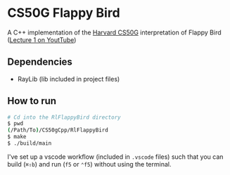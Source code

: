 # CS50G Flappy Bird 

A C++ implementation of the [Harvard CS50G](https://www.edx.org/course/cs50s-introduction-to-game-development) interpretation of Flappy Bird 
([Lecture 1 on YoutTube](https://www.youtube.com/watch?v=3IdOCxHGMIo))

## Dependencies

- RayLib (lib included in project files)

## How to run

```bash
# Cd into the RlFlappyBird directory
$ pwd
(/Path/To)/CS50gCpp/RlFlappyBird
$ make
$ ./build/main
```

I've set up a vscode workflow (included in `.vscode` files) such that you can build (`⌘⇧b`) and run (`f5` or `⌃f5`) without using the terminal.